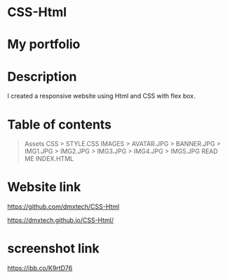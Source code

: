 # CSS-Html

# My portfolio

# Description
I created a responsive website using Html and CSS with flex box.

# Table of contents
> Assets
  > CSS
      > STYLE.CSS
  > IMAGES
     > AVATAR.JPG
     > BANNER.JPG
     > IMG1.JPG
     > IMG2.JPG
     > IMG3.JPG
     > IMG4.JPG
     > IMG5.JPG
> READ ME
> INDEX.HTML

# Website link
https://github.com/dmxtech/CSS-Html

https://dmxtech.github.io/CSS-Html/

# screenshot link

https://ibb.co/K9rtD76
